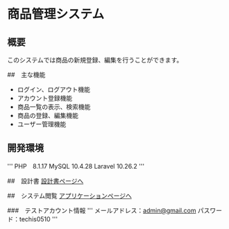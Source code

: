 # 商品管理システム

## 概要

このシステムでは商品の新規登録、編集を行うことができます。

##　主な機能
- ログイン、ログアウト機能
- アカウント登録機能
- 商品一覧の表示、検索機能
- 商品の登録、編集機能
- ユーザー管理機能

## 開発環境
'''
PHP　8.1.17
MySQL 10.4.28
Laravel 10.26.2
'''

##　設計書
[設計書ページへ](https://drive.google.com/drive/folders/1V3PaW3DXT3c2IquSnEaVyJAjyYVpe8Ow?usp=sharing)

##　システム閲覧
[アプリケーションページへ](https://techis-tenma0510-fc86b418c0e4.herokuapp.com/)

###　テストアカウント情報
'''
メールアドレス：admin@gmail.com
パスワード：techis0510
'''
